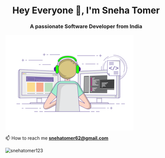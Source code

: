 <h1 align="center">Hey Everyone 👋, I'm Sneha Tomer</h1>

<h3 align="center">A passionate Software Developer from India</h3>
<img align="center" alt="Coding" width="400" src="https://raw.githubusercontent.com/devSouvik/devSouvik/master/gif3.gif">









 📫 How to reach me **snehatomer62@gmail.com**







<p><img align="center" src="https://github-readme-streak-stats.herokuapp.com/?user=snehatomer123&" alt="snehatomer123" /></p>

